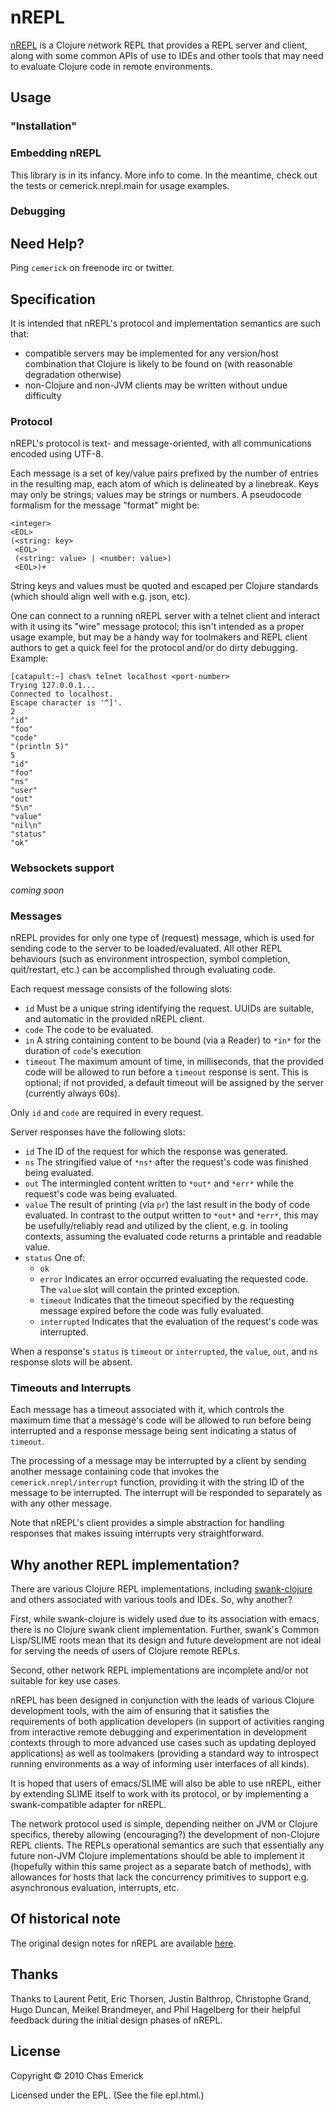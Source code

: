 # nREPL

[nREPL](http://github.com/cemerick/nREPL) is a Clojure *n*etwork REPL
that provides a REPL server and client, along with some common APIs
of use to IDEs and other tools that may need to evaluate Clojure
code in remote environments.

## Usage

### "Installation"

### Embedding nREPL

This library is in its infancy.  More info to come.  In the meantime,
check out the tests or cemerick.nrepl.main for usage examples.

### Debugging

## Need Help?

Ping `cemerick` on freenode irc or twitter.

## Specification

It is intended that nREPL's protocol and implementation semantics are such that:

- compatible servers may be implemented for any version/host combination that Clojure
is likely to be found on (with reasonable degradation otherwise)
- non-Clojure and non-JVM clients may be written without undue difficulty 

### Protocol

nREPL's protocol is text- and message-oriented, with all communications encoded using
UTF-8.

Each message is a set of key/value pairs prefixed by the number of entries in the
resulting map, each atom of which is delineated by a linebreak. Keys may only be strings;
values may be strings or numbers.  A pseudocode formalism for the message "format" might be:

    <integer>
    <EOL>
    (<string: key>
     <EOL>
     (<string: value> | <number: value>)
     <EOL>)+

String keys and values must be quoted and escaped per Clojure standards
(which should align well with e.g. json, etc).

One can connect to a running nREPL server with a telnet client and interact with
it using its "wire" message protocol; this isn't intended as a proper usage example,
but may be a handy way for toolmakers and REPL client authors to get a quick feel
for the protocol and/or do dirty debugging.  Example:

    [catapult:~] chas% telnet localhost <port-number>
    Trying 127.0.0.1...
    Connected to localhost.
    Escape character is '^]'.
    2
    "id"
    "foo"
    "code"
    "(println 5)"
    5
    "id"
    "foo"
    "ns"
    "user"
    "out"
    "5\n"
    "value"
    "nil\n"
    "status"
    "ok"

### Websockets support

*coming soon*

### Messages

nREPL provides for only one type of (request) message, which is used for sending code
to the server to be loaded/evaluated.  All other REPL behaviours (such as environment
introspection, symbol completion, quit/restart, etc.) can be accomplished through
evaluating code.

Each request message consists of the following slots:

- `id` Must be a unique string identifying the request. UUIDs are suitable, and automatic
in the provided nREPL client.
- `code` The code to be evaluated.
- `in` A string containing content to be bound (via a Reader) to `*in*` for the duration
of `code`'s execution
- `timeout` The maximum amount of time, in milliseconds, that the provided code will be
allowed to run before a `timeout` response is sent.  This is optional; if not provided,
a default timeout will be assigned by the server (currently always 60s).

Only `id` and `code` are required in every request.

Server responses have the following slots:

- `id` The ID of the request for which the response was generated.
- `ns` The stringified value of `*ns*` after the request's code was finished being evaluated.
- `out` The intermingled content written to `*out*` and `*err*` while the request's
code was being evaluated.
- `value` The result of printing (via `pr`) the last result in the body of code evaluated.
In contrast to the output written to `*out*` and `*err*`, this may be usefully/reliably
read and utilized by the client, e.g. in tooling contexts, assuming the evaluated code
returns a printable and readable value.
- `status` One of:
    - `ok`
    - `error` Indicates an error occurred evaluating the requested code.  The `value` slot
will contain the printed exception.
    - `timeout` Indicates that the timeout specified by the requesting message
expired before the code was fully evaluated.
    - `interrupted` Indicates that the evaluation of the request's code was interrupted.

When a response's `status` is `timeout` or `interrupted`, the `value`, `out`, and `ns`
response slots will be absent.

### Timeouts and Interrupts

Each message has a timeout associated with it, which controls the maximum time that a
message's code will be allowed to run before being interrupted and a response message
being sent indicating a status of `timeout`.

The processing of a message may be interrupted by a client by sending another message
containing code that invokes the `cemerick.nrepl/interrupt` function, providing it with
the string ID of the message to be interrupted.  The interrupt will be responded to
separately as with any other message.

Note that nREPL's client provides a simple abstraction for handling responses that makes
issuing interrupts very straightforward.

## Why another REPL implementation?

There are various Clojure REPL implementations, including
[swank-clojure](http://github.com/technomancy/swank-clojure)
and others associated with various tools and IDEs.  So, why
another?

First, while swank-clojure is widely used due to its association with
emacs, there is no Clojure swank client implementation.  Further, swank's
Common Lisp/SLIME roots mean that its design and future development
are not ideal for serving the needs of users of Clojure remote REPLs.  

Second, other network REPL implementations are incomplete and/or
not suitable for key use cases.

nREPL has been designed in conjunction with the leads of various
Clojure development tools, with the aim of ensuring that it satisfies the
requirements of both application developers (in support of activities ranging
from interactive remote debugging and experimentation in development
contexts through to more advanced use cases such as updating deployed
applications) as well as toolmakers (providing a standard way to
introspect running environments as a way of informing user interfaces
of all kinds).

It is hoped that users of emacs/SLIME will also be able to use nREPL, either
by extending SLIME itself to work with its protocol, or by implementing 
a swank-compatible adapter for nREPL.

The network protocol used is simple, depending neither
on JVM or Clojure specifics, thereby allowing (encouraging?) the development
of non-Clojure REPL clients.  The REPLs operational semantics are such
that essentially any future non-JVM Clojure implementations should be able to
implement it (hopefully within this same project as a separate batch
of methods), with allowances for hosts that lack the concurrency primitives
to support e.g. asynchronous evaluation, interrupts, etc.

## Of historical note

The original design notes for nREPL are available [here](https://docs.google.com/document/edit?id=1dnb1ONTpK9ttO5W4thxiXkU5Ki89gK62anRqKEK4YZI&authkey=CMuszuMI&hl=en#). 

## Thanks

Thanks to Laurent Petit, Eric Thorsen, Justin Balthrop, Christophe Grand,
Hugo Duncan, Meikel Brandmeyer, and Phil Hagelberg for their helpful feedback during the initial
design phases of nREPL.

## License

Copyright © 2010 Chas Emerick

Licensed under the EPL. (See the file epl.html.)

